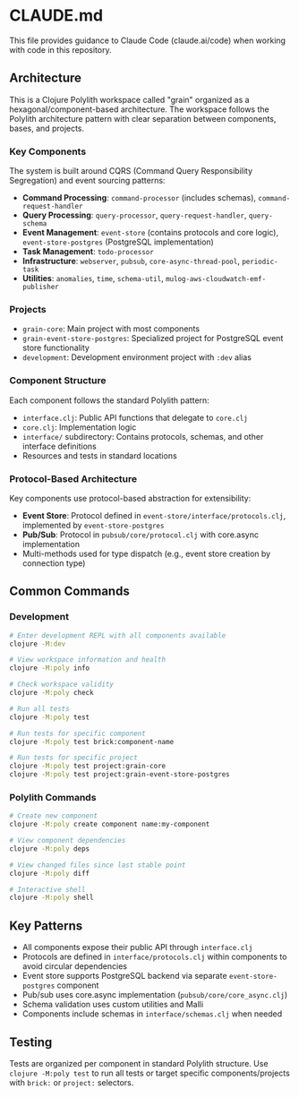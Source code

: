# CLAUDE.md

This file provides guidance to Claude Code (claude.ai/code) when working with code in this repository.

## Architecture

This is a Clojure Polylith workspace called "grain" organized as a hexagonal/component-based architecture. The workspace follows the Polylith architecture pattern with clear separation between components, bases, and projects.

### Key Components

The system is built around CQRS (Command Query Responsibility Segregation) and event sourcing patterns:

- **Command Processing**: `command-processor` (includes schemas), `command-request-handler`
- **Query Processing**: `query-processor`, `query-request-handler`, `query-schema`  
- **Event Management**: `event-store` (contains protocols and core logic), `event-store-postgres` (PostgreSQL implementation)
- **Task Management**: `todo-processor`
- **Infrastructure**: `webserver`, `pubsub`, `core-async-thread-pool`, `periodic-task`
- **Utilities**: `anomalies`, `time`, `schema-util`, `mulog-aws-cloudwatch-emf-publisher`

### Projects

- `grain-core`: Main project with most components
- `grain-event-store-postgres`: Specialized project for PostgreSQL event store functionality
- `development`: Development environment project with `:dev` alias

### Component Structure

Each component follows the standard Polylith pattern:
- `interface.clj`: Public API functions that delegate to `core.clj`
- `core.clj`: Implementation logic
- `interface/` subdirectory: Contains protocols, schemas, and other interface definitions
- Resources and tests in standard locations

### Protocol-Based Architecture

Key components use protocol-based abstraction for extensibility:
- **Event Store**: Protocol defined in `event-store/interface/protocols.clj`, implemented by `event-store-postgres`
- **Pub/Sub**: Protocol in `pubsub/core/protocol.clj` with core.async implementation
- Multi-methods used for type dispatch (e.g., event store creation by connection type)

## Common Commands

### Development
```bash
# Enter development REPL with all components available
clojure -M:dev

# View workspace information and health
clojure -M:poly info

# Check workspace validity
clojure -M:poly check

# Run all tests
clojure -M:poly test

# Run tests for specific component
clojure -M:poly test brick:component-name

# Run tests for specific project  
clojure -M:poly test project:grain-core
clojure -M:poly test project:grain-event-store-postgres
```

### Polylith Commands
```bash
# Create new component
clojure -M:poly create component name:my-component

# View component dependencies
clojure -M:poly deps

# View changed files since last stable point
clojure -M:poly diff

# Interactive shell
clojure -M:poly shell
```

## Key Patterns

- All components expose their public API through `interface.clj` 
- Protocols are defined in `interface/protocols.clj` within components to avoid circular dependencies
- Event store supports PostgreSQL backend via separate `event-store-postgres` component
- Pub/sub uses core.async implementation (`pubsub/core/core_async.clj`)
- Schema validation uses custom utilities and Malli
- Components include schemas in `interface/schemas.clj` when needed

## Testing

Tests are organized per component in standard Polylith structure. Use `clojure -M:poly test` to run all tests or target specific components/projects with `brick:` or `project:` selectors.